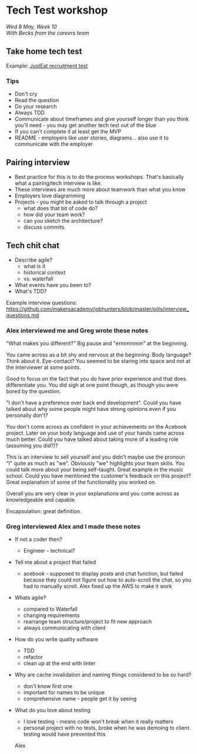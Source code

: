 # Tech Test workshop

*Wed 8 May, Week 10*  
*With Becks from the careers team*  

## Take home tech test

Example: [JustEat recruitment test](https://github.com/justeat/JustEat.RecruitmentTest#coding-test)

### Tips

- Don't cry
- Read the question
- Do your research
- Always TDD
- Communicate about timeframes and give yourself longer than you think you'll need - you may get another tech test out of the blue
- If you can't complete it at least get the MVP
- README - employers like user stories, diagrams... also use it to communicate with the employer

## Pairing interview

- Best practice for this is to do the process workshops. That's basically what a pairing/tech interview is like.
- These interviews are much more about teamwork than what you know
- Employers love diagramming
- Projects - you might be asked to talk through a project
    - what does that bit of code do?
    - how did your team work?
    - can you sketch the architecture?
    - discuss commits

## Tech chit chat

- Describe agile?
    - what is it
    - historical context
    - vs. waterfall
- What events have you been to?
- What's TDD?

Example interview questions: <https://github.com/makersacademy/jobhunters/blob/master/pills/interview_questions.md>

### Alex interviewed me and Greg wrote these notes

"What makes you different?"
Big pause and "ermmmmm" at the beginning.

You came across as a bit shy and nervous at the beginning.  Body language? Think about it. Eye-contact? You seemed to be staring into space and not at the interviewer at some points.

Good to focus on the fact that you do have prior experience and that does differentiate you.  You did sigh at one point though, as though you were bored by the question.

"I don't have a preference over back end development".  Could you have talked about why some people might have strong opinions even if you personally don't?

You don't come across as confident in your achievements on the Acebook project.
Later on your body language and use of your hands came across much better.  Could you have talked about taking more of a leading role (assuming you did?)?

This is an interview to sell yourself and you didn't maybe use the pronoun "I" quite as much as "we". Obviously "we" highlights your team skills.  You could talk more about your being self-taught.  Great example in the music school.  Could you have mentioned the customer's feedback on this project? Great explanation of some of the functionality you worked on. 

Overall you are very clear in your explanations and you come across as knowledgeable and capable.

Encapsulation: great definition.

### Greg interviewed Alex and I made these notes

- If not a coder then?
   - Engineer - technical?
- Tell me about a project that failed
   - acebook - supposed to display posts and chat function, but failed because they could not figure out how to auto-scroll the chat, so you had to manually scroll. Alex fixed up the AWS to make it work
- Whats agile?
  - compared to Waterfall
  - changing requirements
  - rearrange team structure/project to fit new approach
  - always communicating with client
- How do you write quality software
  - TDD
  - refactor
  - clean up at the end with linter
- Why are cache invalidation and naming things considered to be so hard?
  - don't know first one
  - important for names to be unique
  - comprehensive name - people get it by seeing
- What do you love about testing
  - I love testing - means code won't break when it really matters
  - personal project with no tests, broke when he was demoing to client. testing would have prevented this

  Alex 